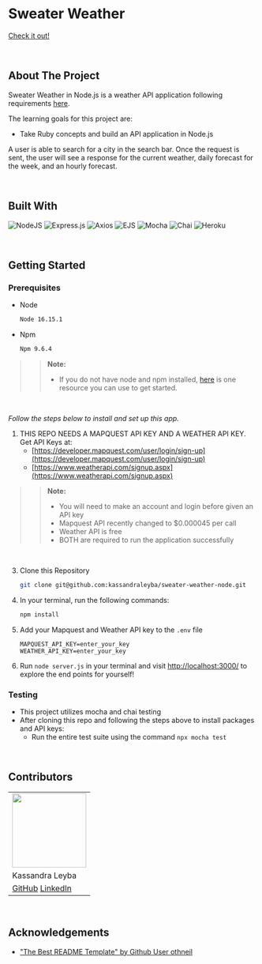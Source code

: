 # Sweater Weather
[Check it out!](https://young-refuge-34881-0294f9fc2b5b.herokuapp.com/)

<br />

## About The Project

Sweater Weather in Node.js is a weather API application following requirements [here](https://backend.turing.edu/module3/projects/sweater_weather/requirements).

The learning goals for this project are:

* Take Ruby concepts and build an API application in Node.js

A user is able to search for a city in the search bar. Once the request is sent, the user will see a response for the current weather, daily forecast for the week, and an hourly forecast.

<br />

## Built With

![NodeJS](https://img.shields.io/badge/node.js-6DA55F?style=for-the-badge&logo=node.js&logoColor=white)
![Express.js](https://img.shields.io/badge/express.js-%23404d59.svg?style=for-the-badge&logo=express&logoColor=%2361DAFB)
![Axios](https://img.shields.io/badge/Axios-%2345B8D8.svg?style=for-the-badge&logo=axios&logoColor=white)
![EJS](https://img.shields.io/badge/EJS-%23E74C3C.svg?style=for-the-badge&logo=ejs&logoColor=white)
![Mocha](https://img.shields.io/badge/Mocha-%238D6748.svg?style=for-the-badge&logo=mocha&logoColor=white)
![Chai](https://img.shields.io/badge/Chai-%23A30701.svg?style=for-the-badge&logo=chai&logoColor=white)
![Heroku](https://img.shields.io/badge/Heroku-%23430098.svg?style=for-the-badge&logo=heroku&logoColor=white)

<br />

## Getting Started

### Prerequisites

* Node
  ```sh
  Node 16.15.1
  ```

* Npm
  ```sh
  Npm 9.6.4
  ```

 > > **Note:**
 > > - If you do not have node and npm installed, [here](https://mod0.turing.edu/computer-setup#install-node) is one resource you can use to get started.

<br />

_Follow the steps below to install and set up this app._

1. THIS REPO NEEDS A MAPQUEST API KEY AND A WEATHER API KEY. Get API Keys at:
   - [https://developer.mapquest.com/user/login/sign-up](https://developer.mapquest.com/user/login/sign-up)
   - [https://www.weatherapi.com/signup.aspx](https://www.weatherapi.com/signup.aspx)

  > > **Note:**
  > > - You will need to make an account and login before given an API key 
  > > - Mapquest API recently changed to $0.000045 per call 
  > > - Weather API is free
  > > - BOTH are required to run the application successfully

  <br />

3. Clone this Repository
   ```sh
   git clone git@github.com:kassandraleyba/sweater-weather-node.git
   ```
4. In your terminal, run the following commands:
    ```sh
    npm install
    ```
5. Add your Mapquest and Weather API key to the `.env` file
   ```.env
   MAPQUEST_API_KEY=enter_your_key
   WEATHER_API_KEY=enter_your_key
   ```
6. Run `node server.js` in your terminal and visit [http://localhost:3000/](http://localhost:3000/) to explore the end points for yourself!


### Testing

* This project utilizes mocha and chai testing
* After cloning this repo and following the steps above to install packages and API keys:
  * Run the entire test suite using the command `npx mocha test`

<br />

## Contributors

<table>
  <tr>
    <td><img src="https://avatars.githubusercontent.com/kassandraleyba" width="150" height="150"></td>
  </tr>
  <tr>
    <td>Kassandra Leyba</td>
  </tr>
  <tr>
    <td>
      <a href="https://github.com/kassandraleyba">GitHub</a> 
      <a href="https://www.linkedin.com/in/kassandra-leyba/">LinkedIn</a>
    </td>
  </tr>
</table>

<br />

## Acknowledgements
* ["The Best README Template" by Github User othneil](https://github.com/othneildrew/Best-README-Template)
